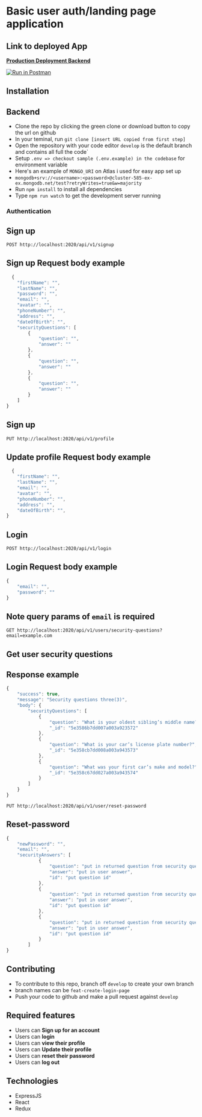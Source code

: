 # Basic user auth/landing page application

## Link to deployed App

**[Production Deployment Backend](https://cake-user-backend.herokuapp.com/)**

[![Run in Postman](https://run.pstmn.io/button.svg)](https://documenter.getpostman.com/view/6225879/SWTBeHoV)

## Installation

## Backend

- Clone the repo by clicking the green clone or download button to copy the url on github
- In your teminal, run `git clone [insert URL copied from first step]`
- Open the repository with your code editor
  `develop` is the default branch and contains all full the code`
- Setup `.env => checkout sample (.env.example) in the codebase` for environment variable
- Here's an example of `MONGO_URI` on Atlas i used for easy app set up
- `mongodb+srv://<username>:<password>@cluster-585-ex-ex.mongodb.net/test?retryWrites=true&w=majority`
- Run `npm install` to install all dependencies
- Type `npm run watch` to get the development server running

### Authentication

## Sign up

`POST http://localhost:2020/api/v1/signup`

## Sign up Request body example

```js
  {
    "firstName": "",
    "lastName": "",
    "password": "",
    "email": "",
    "avatar": "",
    "phoneNumber": "",
    "address": "",
    "dateOfBirth": "",
    "securityQuestions": [
        {
            "question": "",
            "answer": ""
        },
        {
            "question": "",
            "answer": ""
        },
        {
            "question": "",
            "answer": ""
        }
    ]
}
```

## Sign up

`PUT http://localhost:2020/api/v1/profile`

## Update profile Request body example

```js
  {
    "firstName": "",
    "lastName": "",
    "email": "",
    "avatar": "",
    "phoneNumber": "",
    "address": "",
    "dateOfBirth": "",
}
```

## Login

`POST http://localhost:2020/api/v1/login`

## Login Request body example

```js
{
	"email": "",
	"password": ""
}
```

## Note query params of `email` is required

`GET http://localhost:2020/api/v1/users/security-questions?email=example.com`

## Get user security questions

## Response example

```js
{
    "success": true,
    "message": "Security questions three(3)",
    "body": {
        "securityQuestions": [
            {
                "question": "What is your oldest sibling’s middle name?",
                "_id": "5e3586b7dd007a003a923572"
            },
            {
                "question": "What is your car’s license plate number?",
                "_id": "5e358cb7dd008a003a943573"
            },
            {
                "question": "What was your first car’s make and model?",
                "_id": "5e358c67dd027a003a943574"
            }
        ]
    }
}
```

`PUT http://localhost:2020/api/v1/user/reset-password`

## Reset-password

```js
{
    "newPassword": "",
    "email": "",
    "securityAnswers": [
            {
                "question": "put in returned question from security questions above",
                "answer": "put in user answer",
                "id": "put question id"
            },
            {
                "question": "put in returned question from security questions above",
                "answer": "put in user answer",
                "id": "put question id"
            },
            {
                "question": "put in returned question from security questions above",
                "answer": "put in user answer",
                "id": "put question id"
            }
        ]
}
```

## Contributing

- To contribute to this repo, branch off `develop` to create your own branch
- branch names can be `feat-create-login-page`
- Push your code to github and make a pull request against `develop`

## Required features

- Users can **Sign up for an account**
- Users can **login**
- Users can **view their profile**
- Users can **Update their profile**
- Users can **reset their password**
- Users can **log out**

## Technologies

- ExpressJS
- React
- Redux

